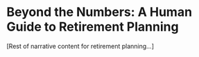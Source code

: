 # Beyond the Numbers: A Human Guide to Retirement Planning

[Rest of narrative content for retirement planning...]